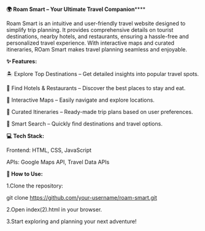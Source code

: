 **🌍 Roam Smart – Your Ultimate Travel Companion******

Roam Smart is an intuitive and user-friendly travel website designed to simplify trip planning. It provides comprehensive details on tourist destinations, nearby hotels, and restaurants, ensuring a hassle-free and personalized travel experience. With interactive maps and curated itineraries, ROam Smart makes travel planning seamless and enjoyable.

**✨ Features:**

🏝 Explore Top Destinations – Get detailed insights into popular travel spots.

🏨 Find Hotels & Restaurants – Discover the best places to stay and eat.

📍 Interactive Maps – Easily navigate and explore locations.

🎒 Curated Itineraries – Ready-made trip plans based on user preferences.

🔎 Smart Search – Quickly find destinations and travel options.

**💻 Tech Stack:**

Frontend: HTML, CSS, JavaScript

APIs: Google Maps API, Travel Data APIs

**🚀 How to Use:**

1.Clone the repository:

git clone https://github.com/your-username/roam-smart.git

2.Open index(2).html in your browser.

3.Start exploring and planning your next adventure!
